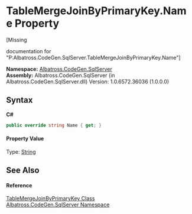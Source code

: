 # TableMergeJoinByPrimaryKey.Name Property 
 

\[Missing <summary> documentation for "P:Albatross.CodeGen.SqlServer.TableMergeJoinByPrimaryKey.Name"\]

**Namespace:**&nbsp;<a href="9727DDEC.md">Albatross.CodeGen.SqlServer</a><br />**Assembly:**&nbsp;Albatross.CodeGen.SqlServer (in Albatross.CodeGen.SqlServer.dll) Version: 1.0.6572.36036 (1.0.0.0)

## Syntax

**C#**<br />
``` C#
public override string Name { get; }
```


#### Property Value
Type: <a href="http://msdn2.microsoft.com/en-us/library/s1wwdcbf" target="_blank">String</a>

## See Also


#### Reference
<a href="43865A63.md">TableMergeJoinByPrimaryKey Class</a><br /><a href="9727DDEC.md">Albatross.CodeGen.SqlServer Namespace</a><br />